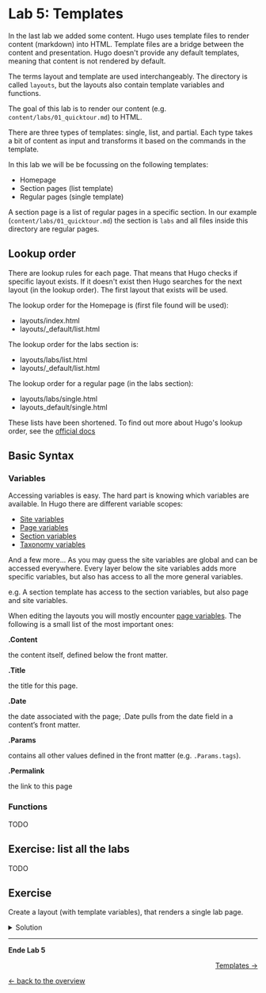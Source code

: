 # Lab 5: Templates

In the last lab we added some content. Hugo uses template files to render content (markdown) into HTML. Template files are a bridge between the content and presentation. Hugo doesn't provide any default templates, meaning that content is not rendered by default.

The terms layout and template are used interchangeably. The directory is called `layouts`, but the layouts also contain template variables and functions.

The goal of this lab is to render our content (e.g. `content/labs/01_quicktour.md`) to HTML.

There are three types of templates: single, list, and partial. Each type takes a bit of content as input and transforms it based on the commands in the template.

In this lab we will be be focussing on the following templates:
- Homepage
- Section pages (list template)
- Regular pages (single template)

A section page is a list of regular pages in a specific section. In our example (`content/labs/01_quicktour.md`) the section is `labs` and all files inside this directory are regular pages.

## Lookup order
There are lookup rules for each page. That means that Hugo checks if specific layout exists. If it doesn't exist then Hugo searches for the next layout (in the lookup order). The first layout that exists will be used.

The lookup order for the Homepage is (first file found will be used):

- layouts/index.html
- layouts/_default/list.html

The lookup order for the labs section is:

- layouts/labs/list.html
- layouts/_default/list.html

The lookup order for a regular page (in the labs section):

- layouts/labs/single.html
- layouts_default/single.html

These lists have been shortened. To find out more about Hugo's lookup order, see the [official docs](https://gohugo.io/templates/lookup-order/)

## Basic Syntax

### Variables
Accessing variables is easy. The hard part is knowing which variables are available. In Hugo there are different variable scopes:
 - [Site variables](https://gohugo.io/variables/site/)
 - [Page variables](https://gohugo.io/variables/page/)
 - [Section variables](https://gohugo.io/variables/page/#section-variables-and-methods)
 - [Taxonomy variables](https://gohugo.io/variables/taxonomy/)

And a few more... As you may guess the site variables are global and can be accessed everywhere. Every layer below the site variables adds more specific variables, but also has access to all the more general variables.

e.g. A section template has access to the section variables, but also page and site variables.

When editing the layouts you will mostly encounter [page variables](https://gohugo.io/variables/page/). The following is a small list of the most important ones:

**.Content**

the content itself, defined below the front matter.

**.Title**

the title for this page.

**.Date**

the date associated with the page; .Date pulls from the date field in a content’s front matter.

**.Params**

contains all other values defined in the front matter (e.g. `.Params.tags`).

**.Permalink**

the link to this page

### Functions
TODO

## Exercise: list all the labs
TODO

## Exercise

Create a layout (with template variables), that renders a single lab page.

<details>
  <summary>Solution</summary>

  TODO
</details>

---

**Ende Lab 5**

<p width="100px" align="right"><a href="04_templates.md">Templates →</a></p>

[← back to the overview](../README.md)
